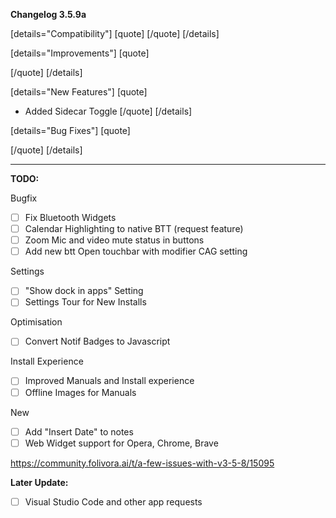 **Changelog 3.5.9a**

[details="Compatibility"]
[quote]
[/quote]
[/details]

[details="Improvements"]
[quote]

[/quote]
[/details]

[details="New Features"]
[quote]
- Added Sidecar Toggle
[/quote]
[/details]

[details="Bug Fixes"]
[quote]

[/quote]
[/details]

------------------
**TODO:**

Bugfix
- [ ] Fix Bluetooth Widgets
- [ ] Calendar Highlighting to native BTT (request feature)
- [ ] Zoom Mic and video mute status in buttons
- [ ] Add new btt Open touchbar with modifier CAG setting

Settings
- [ ] "Show dock in apps" Setting
- [ ] Settings Tour for New Installs

Optimisation
- [ ] Convert Notif Badges to Javascript

Install Experience
- [ ] Improved Manuals and Install experience
- [ ] Offline Images for Manuals

New
- [ ] Add "Insert Date" to notes
- [ ] Web Widget support for Opera, Chrome, Brave

https://community.folivora.ai/t/a-few-issues-with-v3-5-8/15095

**Later Update:**
- [ ] Visual Studio Code and other app requests
